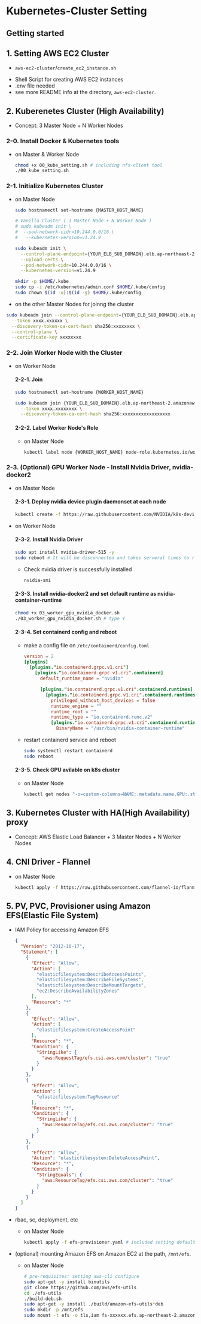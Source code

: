 # Kubernetes-Cluster Setting

## Getting started

## 1. Setting AWS EC2 Cluster
* `aws-ec2-cluster`/`create_ec2_instance.sh`
 - Shell Script for creating AWS EC2 instances
 - .env file needed
 - see more README info at the directory, `aws-ec2-cluster`.

## 2. Kuberenetes Cluster (High Availability)
* Concept: 3 Master Node + N Worker Nodes

### 2-0. Install Docker & Kubernetes tools
   - on Master & Worker Node
      ```sh
      chmod +x 00_kube_setting.sh # including nfs-client tool
      ./00_kube_setting.sh
      ```

### 2-1. Initialize Kubernetes Cluster
  - on Master Node
    ```sh
    sudo hostnamectl set-hostname {MASTER_HOST_NAME}

    # Vanilla Cluster ( 1 Master Node + N Worker Node )
    # sudo kubeadm init \
    #  --pod-network-cidr=10.244.0.0/16 \
    #   --kubernetes-version=v1.24.9

    sudo kubeadm init \
      --control-plane-endpoint={YOUR_ELB_SUB_DOMAIN}.elb.ap-northeast-2.amazonaws.com \
      --upload-certs \
      --pod-network-cidr=10.244.0.0/16 \
      --kubernetes-version=v1.24.9

    mkdir -p $HOME/.kube
    sudo cp -i /etc/kubernetes/admin.conf $HOME/.kube/config
    sudo chown $(id -u):$(id -g) $HOME/.kube/config
    ```
  
  - on the other Master Nodes for joinng the cluster
  ```sh
  sudo kubeadm join --control-plane-endpoint={YOUR_ELB_SUB_DOMAIN}.elb.ap-northeast-2.amazonaws.com \
    --token xxxx.xxxxxx \
    --discovery-token-ca-cert-hash sha256:xxxxxxxx \
    --control-plane \
    --certificate-key xxxxxxxx
  ```

### 2-2. Join Worker Node with the Cluster
  
  - on Worker Node
    #### 2-2-1. Join 
    ```sh
    sudo hostnamectl set-hostname {WORKER_HOST_NAME}
    
    sudo kubeadm join {YOUR_ELB_SUB_DOMAIN}.elb.ap-northeast-2.amazonaws.com:6443 \
      --token xxxx.xxxxxxxx \
      --discovery-token-ca-cert-hash sha256:xxxxxxxxxxxxxxxxxx
    ```

    #### 2-2-2. Label Worker Node's Role
      - on Master Node
        ```sh
        kubectl label node {WORKER_HOST_NAME} node-role.kubernetes.io/worker=worker
        ```
    
### 2-3. (Optional) GPU Worker Node - Install Nvidia Driver, nvidia-docker2

  - on Master Node
    #### 2-3-1. Deploy nvidia device plugin daemonset at each node
      ```sh
      kubectl create -f https://raw.githubusercontent.com/NVIDIA/k8s-device-plugin/v0.13.0/nvidia-device-plugin.yml
      ```

  - on Worker Node
    #### 2-3-2. Install Nvidia Driver
      ```sh
      sudo apt install nvidia-driver-515 -y
      sudo reboot # It will be disconnected and takes serveral times to reboot itself.
      ```
      - Check nvidia driver is successfully installed
        ```sh
        nvidia-smi
        ```

    #### 2-3-3. Install nvidia-docker2 and set default runtime as nvidia-container-runtime
      ```sh
      chmod +x 03_worker_gpu_nvidia_docker.sh
      ./03_worker_gpu_nvidia_docker.sh # type Y
      ```

    #### 2-3-4. Set containerd config and reboot
    - make a config file on `/etc/containerd/config.toml`
      ```toml
      version = 2
      [plugins]
        [plugins."io.containerd.grpc.v1.cri"]
          [plugins."io.containerd.grpc.v1.cri".containerd]
            default_runtime_name = "nvidia"

            [plugins."io.containerd.grpc.v1.cri".containerd.runtimes]
              [plugins."io.containerd.grpc.v1.cri".containerd.runtimes.nvidia]
                privileged_without_host_devices = false
                runtime_engine = ""
                runtime_root = ""
                runtime_type = "io.containerd.runc.v2"
                [plugins."io.containerd.grpc.v1.cri".containerd.runtimes.nvidia.options]
                  BinaryName = "/usr/bin/nvidia-container-runtime"
      ```
    - restart containerd service and reboot
      ```sh
      sudo systemctl restart containerd
      sudo reboot
      ```

    #### 2-3-5. Check GPU avilable on k8s cluster
    - on Master Node
      ```sh
      kubectl get nodes "-o=custom-columns=NAME:.metadata.name,GPU:.status.allocatable.nvidia\.com/gpu"
      ```

## 3. Kubernetes Cluster with HA(High Availability) proxy
- Concept: AWS Elastic Load Balancer + 3 Master Nodes + N Worker Nodes

## 4. CNI Driver - Flannel
  * on Master Node
    ```sh
    kubectl apply -f https://raw.githubusercontent.com/flannel-io/flannel/master/Documentation/kube-flannel.yml
    ```

## 5. PV, PVC, Provisioner using Amazon EFS(Elastic File System)

  - IAM Policy for accessing Amazon EFS
    ```json
    {
      "Version": "2012-10-17",
      "Statement": [
        {
          "Effect": "Allow",
          "Action": [
            "elasticfilesystem:DescribeAccessPoints",
            "elasticfilesystem:DescribeFileSystems",
            "elasticfilesystem:DescribeMountTargets",
            "ec2:DescribeAvailabilityZones"
          ],
          "Resource": "*"
        },
        {
          "Effect": "Allow",
          "Action": [
            "elasticfilesystem:CreateAccessPoint"
          ],
          "Resource": "*",
          "Condition": {
            "StringLike": {
              "aws:RequestTag/efs.csi.aws.com/cluster": "true"
            }
          }
        },
        {
          "Effect": "Allow",
          "Action": [
            "elasticfilesystem:TagResource"
          ],
          "Resource": "*",
          "Condition": {
            "StringLike": {
              "aws:ResourceTag/efs.csi.aws.com/cluster": "true"
            }
          }
        },
        {
          "Effect": "Allow",
          "Action": "elasticfilesystem:DeleteAccessPoint",
          "Resource": "*",
          "Condition": {
            "StringEquals": {
              "aws:ResourceTag/efs.csi.aws.com/cluster": "true"
            }
          }
        }
      ]
    }
    ```

  - rbac, sc, deployment, etc
    * on Master Node
      ```sh
      kubectl apply -f efs-provisioner.yaml # included setting default storageclass
      ```

  - (optional) mounting Amazon EFS on Amazon EC2 at the path, `/mnt/efs`.
    * on Master Node
      ```sh
      # pre-requisites: setting aws-cli configure
      sudo apt-get -y install binutils
      git clone https://github.com/aws/efs-utils
      cd ./efs-utils
      ./build-deb.sh
      sudo apt-get -y install ./build/amazon-efs-utils*deb
      sudo mkdir -p /mnt/efs
      sudo mount -t efs -o tls,iam fs-xxxxxx.efs.ap-northeast-2.amazonaws.com /mnt/efs/
      ```
